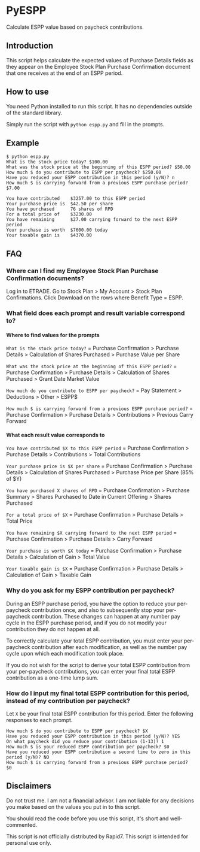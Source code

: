 # PyESPP

Calculate ESPP value based on paycheck contributions.

## Introduction

This script helps calculate the expected values of Purchase Details fields as they appear on the Employee Stock Plan Purchase Confirmation document that one receives at the end of an ESPP period.

## How to use

You need Python installed to run this script. It has no dependencies outside of the standard library.

Simply run the script with `python espp.py` and fill in the prompts.

## Example

```shell
$ python espp.py
What is the stock price today? $100.00
What was the stock price at the beginning of this ESPP period? $50.00
How much $ do you contribute to ESPP per paycheck? $250.00
Have you reduced your ESPP contribution in this period (y/N)? n
How much $ is carrying forward from a previous ESPP purchase period? $7.00

You have contributed	$3257.00 to this ESPP period
Your purchase price is	$42.50 per share
You have purchased	    76 shares of RPD
For a total price of	$3230.00
You have remaining	    $27.00 carrying forward to the next ESPP period
Your purchase is worth	$7600.00 today
Your taxable gain is	$4370.00
```

## FAQ

### Where can I find my Employee Stock Plan Purchase Confirmation documents?

Log in to ETRADE. Go to Stock Plan > My Account > Stock Plan Confirmations. Click Download on the rows where Benefit Type = ESPP.

### What field does each prompt and result variable correspond to?

#### Where to find values for the prompts

`What is the stock price today?` = Purchase Confirmation > Purchase Details > Calculation of Shares Purchased > Purchase Value per Share

`What was the stock price at the beginning of this ESPP period?` = Purchase Confirmation > Purchase Details > Calculation of Shares Purchased > Grant Date Market Value

`How much do you contribute to ESPP per paycheck?` = Pay Statement > Deductions > Other > ESPP$

`How much $ is carrying forward from a previous ESPP purchase period?` = Purchase Confirmation > Purchase Details > Contributions > Previous Carry Forward

#### What each result value corresponds to

`You have contributed $X to this ESPP period` = Purchase Confirmation > Purchase Details > Contributions > Total Contributions

`Your purchase price is $X per share` = Purchase Confirmation > Purchase Details > Calculation of Shares Purchased > Purchase Price per Share (85% of $Y)

`You have purchased X shares of RPD` = Purchase Confirmation > Purchase Summary > Shares Purchased to Date in Current Offering > Shares Purchased

`For a total price of $X` = Purchase Confirmation > Purchase Details > Total Price

`You have remaining $X carrying forward to the next ESPP period` = Purchase Confirmation > Purchase Details > Carry Forward

`Your purchase is worth $X today` = Purchase Confirmation > Purchase Details > Calculation of Gain > Total Value

`Your taxable gain is $X`  = Purchase Confirmation > Purchase Details > Calculation of Gain > Taxable Gain

### Why do you ask for my ESPP contribution per paycheck?

During an ESPP purchase period, you have the option to reduce your per-paycheck contribution once, and also to subsequently stop your per-paycheck contribution. These changes can happen at any number pay cycle in the ESPP purchase period, and if you do not modify your contribution they do not happen at all.

To correctly calculate your total ESPP contribution, you must enter your per-paycheck contribution after each modification, as well as the number pay cycle upon which each modification took place.

If you do not wish for the script to derive your total ESPP contribution from your per-paycheck contributions, you can enter your final total ESPP contribution as a one-time lump sum.

### How do I input my final total ESPP contribution for this period, instead of my contribution per paycheck?

Let `X` be your final total ESPP contribution for this period. Enter the following responses to each prompt.

```
How much $ do you contribute to ESPP per paycheck? $X
Have you reduced your ESPP contribution in this period (y/N)? YES
On what paycheck did you reduce your contribution (1-13)? 1
How much $ is your reduced ESPP contribution per paycheck? $0
Have you reduced your ESPP contribution a second time to zero in this period (y/N)? NO
How much $ is carrying forward from a previous ESPP purchase period? $0
```

## Disclaimers

Do not trust me. I am not a financial advisor. I am not liable for any decisions you make based on the values you put in to this script.

You should read the code before you use this script, it's short and well-commented.

This script is not officially distributed by Rapid7. This script is intended for personal use only. 
